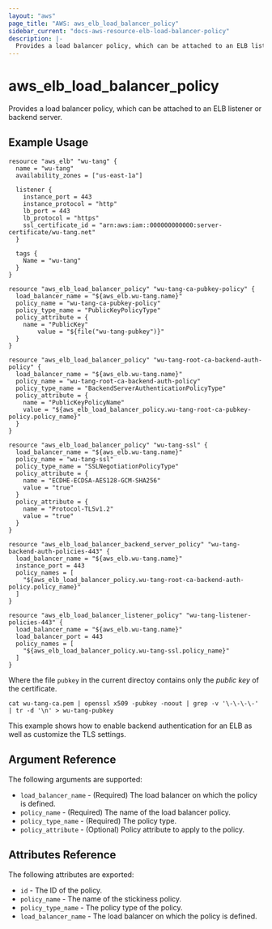 ```yaml
---
layout: "aws"
page_title: "AWS: aws_elb_load_balancer_policy"
sidebar_current: "docs-aws-resource-elb-load-balancer-policy"
description: |-
  Provides a load balancer policy, which can be attached to an ELB listener or backend server.
---
```


# aws\_elb\_load\_balancer\_policy

Provides a load balancer policy, which can be attached to an ELB listener or backend server.

## Example Usage

```
resource "aws_elb" "wu-tang" {
  name = "wu-tang"
  availability_zones = ["us-east-1a"]

  listener {
    instance_port = 443
    instance_protocol = "http"
    lb_port = 443
    lb_protocol = "https"
    ssl_certificate_id = "arn:aws:iam::000000000000:server-certificate/wu-tang.net"
  }

  tags {
    Name = "wu-tang"
  }
}

resource "aws_elb_load_balancer_policy" "wu-tang-ca-pubkey-policy" {
  load_balancer_name = "${aws_elb.wu-tang.name}"
  policy_name = "wu-tang-ca-pubkey-policy"
  policy_type_name = "PublicKeyPolicyType"
  policy_attribute = {
    name = "PublicKey"
	    value = "${file("wu-tang-pubkey")}"
  }
}

resource "aws_elb_load_balancer_policy" "wu-tang-root-ca-backend-auth-policy" {
  load_balancer_name = "${aws_elb.wu-tang.name}"
  policy_name = "wu-tang-root-ca-backend-auth-policy"
  policy_type_name = "BackendServerAuthenticationPolicyType"
  policy_attribute = {
    name = "PublicKeyPolicyName"
    value = "${aws_elb_load_balancer_policy.wu-tang-root-ca-pubkey-policy.policy_name}"
  }
}

resource "aws_elb_load_balancer_policy" "wu-tang-ssl" {
  load_balancer_name = "${aws_elb.wu-tang.name}"
  policy_name = "wu-tang-ssl"
  policy_type_name = "SSLNegotiationPolicyType"
  policy_attribute = {
    name = "ECDHE-ECDSA-AES128-GCM-SHA256"
    value = "true"
  }
  policy_attribute = {
    name = "Protocol-TLSv1.2"
    value = "true"
  }
}

resource "aws_elb_load_balancer_backend_server_policy" "wu-tang-backend-auth-policies-443" {
  load_balancer_name = "${aws_elb.wu-tang.name}"
  instance_port = 443
  policy_names = [
    "${aws_elb_load_balancer_policy.wu-tang-root-ca-backend-auth-policy.policy_name}"
  ]
}

resource "aws_elb_load_balancer_listener_policy" "wu-tang-listener-policies-443" {
  load_balancer_name = "${aws_elb.wu-tang.name}"
  load_balancer_port = 443
  policy_names = [
    "${aws_elb_load_balancer_policy.wu-tang-ssl.policy_name}"
  ]
}
```

Where the file `pubkey` in the current directoy contains only the _public key_ of the certificate.

```
cat wu-tang-ca.pem | openssl x509 -pubkey -noout | grep -v '\-\-\-\-' | tr -d '\n' > wu-tang-pubkey
```

This example shows how to enable backend authentication for an ELB as well as customize the TLS settings.

## Argument Reference

The following arguments are supported:

* `load_balancer_name` - (Required) The load balancer on which the policy is defined.
* `policy_name` - (Required) The name of the load balancer policy.
* `policy_type_name` - (Required) The policy type.
* `policy_attribute` - (Optional) Policy attribute to apply to the policy.

## Attributes Reference

The following attributes are exported:

* `id` - The ID of the policy.
* `policy_name` - The name of the stickiness policy.
* `policy_type_name` - The policy type of the policy.
* `load_balancer_name` - The load balancer on which the policy is defined.

